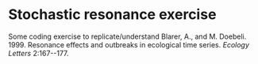 # Stochastic resonance exercise

Some coding exercise to replicate/understand Blarer, A., and M. Doebeli. 1999. Resonance effects and outbreaks in ecological time series. *Ecology Letters* 2:167--177.

